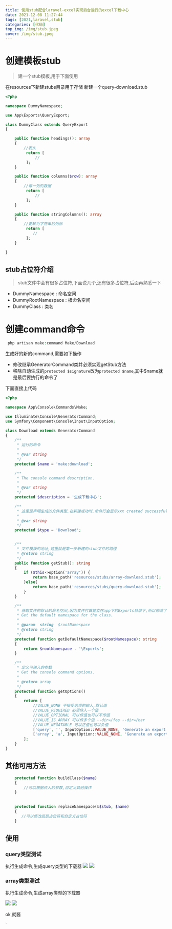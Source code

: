 ```yaml
---
title: 使用stub配合laravel-excel实现后台运行的excel下载中心
date: 2021-12-08 11:27:44
tags: [2021,laravel,stub]
categories: [代码]
top_img: /img/stub.jpeg
cover: /img/stub.jpeg
---
```



# 创建模板stub

>建一个stub模板,用于下面使用

在resources下新建stubs目录用于存储
新建一个query-download.stub
```php
<?php

namespace DummyNamespace;

use App\Exports\QueryExport;

class DummyClass extends QueryExport
{

    public function headings(): array
    {
        //表头
         return [
             //
         ];
    }

    public function columns($row): array
    {
        //每一列的数据
         return [
             //
         ];
    }

    public function stringColumns(): array
    {
        //要转为字符串的列标
         return [
            //
         ];
    }

}

```
## stub占位符介绍
> stub文件中会有很多占位符,下面说几个,还有很多占位符,后面再熟悉一下

* DummyNamespace : 命名空间
* DummyRootNamespace : 根命名空间 
* DummyClass : 类名

# 创建command命令

```php
 php artisan make:command Make/Download
```

生成好的新的command,需要如下操作

* 修改继承GeneratorCommand类并必须实现getStub方法
* 移除自动生成的`protected $signature`改为`protected $name`,其中$name就是最后要执行的命令了

下面直接上代码

```php
<?php

namespace App\Console\Commands\Make;

use Illuminate\Console\GeneratorCommand;
use Symfony\Component\Console\Input\InputOption;

class Download extends GeneratorCommand
{
	/**
	 * 运行的命令
	 *
	 * @var string
	 */
	protected $name = 'make:download';

	/**
	 * The console command description.
	 *
	 * @var string
	 */
	protected $description = '生成下载中心';

	/**
	 * 这里是声明生成的文件类型,在新建成功时,命令行会显示xxx created successfully.这里的xxx在这就是Download
	 *
	 * @var string
	 */
	protected $type = 'Download';


	/**
	 * 文件模板的地址,这里就是第一步新建的stub文件的路径
	 * @return string
	 */
	public function getStub(): string
	{
		if ($this->option('array')) {
			return base_path('resources/stubs/array-download.stub');
		}else{
			return base_path('resources/stubs/query-download.stub');
		}
	}

	/**
	 * 获取文件的默认的命名空间,因为文件打算建立在app下的Exports目录下,所以修改了一下这个文件,若要生成在app下,可不重写此方法
	 * Get the default namespace for the class.
	 *
	 * @param  string  $rootNamespace
	 * @return string
	 */
	protected function getDefaultNamespace($rootNamespace): string
	{
		return $rootNamespace . '\Exports';
	}

	/**
	 * 定义可输入的参数
	 * Get the console command options.
	 *
	 * @return array
	 */
	protected function getOptions()
	{
		return [
			//VALUE_NONE 不接受选项的输入,默认值
			//VALUE_REQUIRED 必须传入一个值
			//VALUE_OPTIONAL 可以传值也可以不传值
			//VALUE_IS_ARRAY 可以传多个值 --dir=/foo --dir=/bar
			//VALUE_NEGATABLE 可以正值也可以负值
			['query', '', InputOption::VALUE_NONE, 'Generate an export for a query.'],
			['array', 'a', InputOption::VALUE_NONE, 'Generate an export for an array.']
		];
	}
}


```

## 其他可用方法

```php
    protected function buildClass($name)
    {
        //可以根据传入的参数,自定义其他操作
    }
    
        
    protected function replaceNamespace(&$stub, $name)
    {
       //可以修改底层占位符和自定义占位符
    }
```


## 使用

### query类型测试

执行生成命令,生成query类型的下载器
![](/images/16395675015323.jpg)
![](/images/16395675390875.jpg)

### array类型测试

执行生成命令,生成array类型的下载器

![](/images/16395676227417.jpg)
![](/images/16395676560450.jpg)

ok,就酱

`



